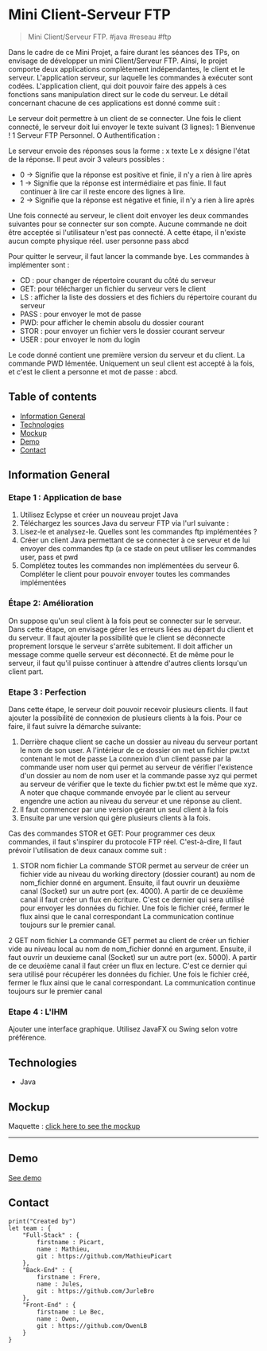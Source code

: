 # Mini Client-Serveur FTP

> Mini Client/Serveur FTP. #java #reseau #ftp

Dans le cadre de ce Mini Projet, a faire durant les séances des TPs, on envisage de développer un mini Client/Serveur FTP. Ainsi, le projet comporte deux applications complètement indépendantes, le client et le serveur. L'application serveur, sur laquelle les commandes à exécuter sont codées. L'application client, qui doit pouvoir faire des appels à ces fonctions sans manipulation direct sur le code du serveur. Le détail concernant chacune de ces applications est donné comme suit :

Le serveur doit permettre à un client de se connecter. Une fois le client connecté, le serveur doit lui envoyer le texte suivant (3 lignes):
1 Bienvenue !
1 Serveur FTP Personnel.
O Authentification :


Le serveur envoie des réponses sous la forme : x texte
Le x désigne l'état de la réponse. Il peut avoir 3 valeurs possibles : 
* 0 → Signifie que la réponse est positive et finie, il n'y a rien à lire après
* 1 → Signifie que la réponse est intermédiaire et pas finie. Il faut continuer à lire car il reste encore des lignes à lire. 
* 2 → Signifie que la réponse est négative et finie, il n'y a rien à lire après

Une fois connecté au serveur, le client doit envoyer les deux commandes suivantes pour se connecter sur son compte. Aucune commande ne doit être acceptée si l'utilisateur n'est pas connecté. A cette étape, il n'existe aucun compte physique réel. 
user personne
pass abcd

Pour quitter le serveur, il faut lancer la commande bye.
Les commandes à implémenter sont :
- CD : pour changer de répertoire courant du côté du serveur 
- GET: pour télécharger un fichier du serveur vers le client
- LS : afficher la liste des dossiers et des fichiers du répertoire courant du serveur
- PASS : pour envoyer le mot de passe 
- PWD: pour afficher le chemin absolu du dossier courant
- STOR : pour envoyer un fichier vers le dossier courant serveur
- USER : pour envoyer le nom du login

Le code donné contient une première version du serveur et du client. La commande PWD lémentée. Uniquement un seul client est accepté à la fois, et c'est le client a
personne et mot de passe : abcd.


## Table of contents
* [Information General](#information-general)
* [Technologies](#technologies)
* [Mockup](#mockup)
* [Demo](#demo)
* [Contact](#contact)

## Information General

### Etape 1 : Application de base
1. Utilisez Eclypse et créer un nouveau projet Java
2. Téléchargez les sources Java du serveur FTP via l'url suivante :
3. Lisez-le et analysez-le. Quelles sont les commandes ftp implémentées ?
4. Créer un client Java permettant de se connecter à ce serveur et de lui envoyer des commandes ftp (a ce stade on peut utiliser les commandes user, pass et pwd
5. Complétez toutes les commandes non implémentées du serveur 6. Compléter le client pour pouvoir envoyer toutes les commandes implémentées

### Étape 2: Amélioration

On suppose qu'un seul client à la fois peut se connecter sur le serveur. Dans cette étape, on envisage gérer les erreurs liées au départ du client et du serveur. Il faut ajouter la possibilité que le client se déconnecte proprement lorsque le serveur s'arrête subitement. Il doit afficher un message comme quelle serveur est déconnecté. Et de même pour le serveur, il faut qu'il puisse continuer à attendre d'autres clients lorsqu'un client part.

### Etape 3 : Perfection

Dans cette étape, le serveur doit pouvoir recevoir plusieurs clients. Il faut ajouter la possibilité de connexion de plusieurs clients à la fois. Pour ce faire, il faut suivre la démarche suivante:

1. Derrière chaque client se cache un dossier au niveau du serveur portant le nom de son user. A l'intérieur de ce dossier on met un fichier pw.txt contenant le mot de passe La connexion d'un client passe par la commande user nom user qui permet au serveur de vérifier l'existence d'un dossier au nom de nom user et la commande passe xyz qui permet au serveur de vérifier que le texte du fichier pw.txt est le même que xyz. A noter que chaque commande envoyée par le client au serveur engendre une action au niveau du serveur et une réponse au client.
2. Il faut commencer par une version gérant un seul client à la fois 
3. Ensuite par une version qui gère plusieurs clients à la fois.

Cas des commandes STOR et GET:
Pour programmer ces deux commandes, il faut s'inspirer du protocole FTP réel. C'est-à-dire, Il faut prévoir l'utilisation de deux canaux comme suit :
1. STOR nom fichier
La commande STOR permet au serveur de créer un fichier vide au niveau du working directory (dossier courant) au nom de nom_fichier donné en argument. Ensuite, il faut ouvrir un deuxième canal (Socket) sur un autre port (ex. 4000). A partir de ce deuxième canal il faut créer un flux en écriture. C'est ce dernier qui sera utilisé pour envoyer les données du fichier. Une fois le fichier créé, fermer le flux ainsi que le canal correspondant La communication continue toujours sur le premier canal.

2 GET nom fichier
La commande GET permet au client de créer un fichier vide au niveau local au nom de nom_fichier donné en argument. Ensuite, il faut ouvrir un deuxieme canal (Socket) sur un autre port (ex. 5000). A partir de ce deuxième canal il faut créer un flux en lecture. C'est ce dernier qui sera utilisé pour récupérer les données du fichier. Une fois le fichier créé, fermer le flux ainsi que le canal correspondant. La communication continue toujours sur le premier canal

### Etape 4 : L'IHM
Ajouter une interface graphique. Utilisez JavaFX ou Swing selon votre préférence.

## Technologies
* Java

## Mockup
Maquette : [click here to see the mockup](https://owenlebec.fr/)

---

## Demo
[See demo]()

## Contact
```
print("Created by")
let team : {
    "Full-Stack" : {
        firstname : Picart,
        name : Mathieu,
        git : https://github.com/MathieuPicart
    },
    "Back-End" : {
        firstname : Frere,
        name : Jules,
        git : https://github.com/JurleBro
    },
    "Front-End" : {
        firstname : Le Bec,
        name : Owen,
        git : https://github.com/OwenLB
    }
}
```
